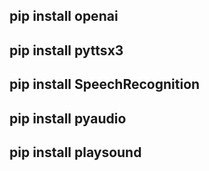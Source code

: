 ## pip install openai

## pip install pyttsx3

## pip install SpeechRecognition

## pip install pyaudio

## pip install playsound
